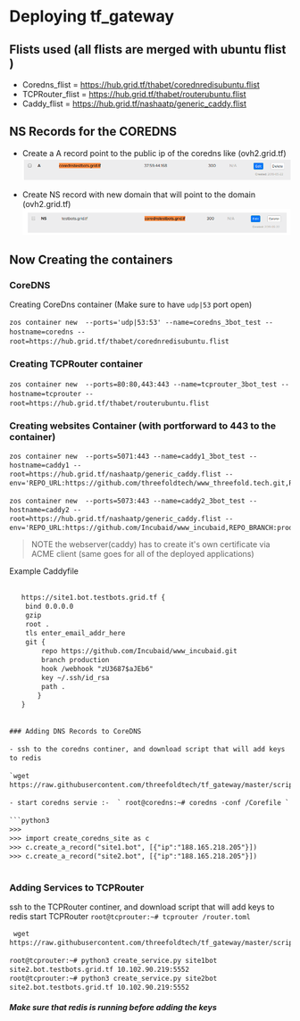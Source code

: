 # Deploying tf_gateway

## Flists used (all flists are merged with ubuntu flist )

- Coredns_flist =  <https://hub.grid.tf/thabet/corednredisubuntu.flist>
- TCPRouter_flist = <https://hub.grid.tf/thabet/routerubuntu.flist>
- Caddy_flist = <https://hub.grid.tf/nashaatp/generic_caddy.flist>

## NS Records for the COREDNS
- Create a A record point to the public ip of the coredns like (ovh2.grid.tf)
![](./imgs/newg_1.png)

- Create NS record with new domain that will point to the domain (ovh2.grid.tf)
![](./imgs/newg_2.png)

## Now Creating the containers

### CoreDNS
Creating CoreDns container (Make sure to have `udp|53` port open) 

`zos container new  --ports='udp|53:53' --name=coredns_3bot_test --hostname=coredns --root=https://hub.grid.tf/thabet/corednredisubuntu.flist`

### Creating TCPRouter container

`zos container new  --ports=80:80,443:443 --name=tcprouter_3bot_test --hostname=tcprouter --root=https://hub.grid.tf/thabet/routerubuntu.flist`
 

### Creating websites Container (with portforward to 443 to the container)

```
zos container new  --ports=5071:443 --name=caddy1_3bot_test --hostname=caddy1 --root=https://hub.grid.tf/nashaatp/generic_caddy.flist --env='REPO_URL:https://github.com/threefoldtech/www_threefold.tech.git,REPO_BRANCH:production'`

zos container new  --ports=5073:443 --name=caddy2_3bot_test --hostname=caddy2 --root=https://hub.grid.tf/nashaatp/generic_caddy.flist --env='REPO_URL:https://github.com/Incubaid/www_incubaid,REPO_BRANCH:production'
```
   
>   NOTE the webserver(caddy) has to create it's own certificate via ACME client (same goes for all of the deployed applications)


Example Caddyfile
```caddy

   https://site1.bot.testbots.grid.tf {
    bind 0.0.0.0
    gzip
    root .
    tls enter_email_addr_here
    git {
        repo https://github.com/Incubaid/www_incubaid.git
        branch production
        hook /webhook "zU3687$aJEb6"
        key ~/.ssh/id_rsa
        path . 
       }
   }


### Adding DNS Records to CoreDNS
   
- ssh to the coredns continer, and download script that will add keys to redis 
  
`wget https://raw.githubusercontent.com/threefoldtech/tf_gateway/master/scripts/create_coredns_site.py`

- start coredns servie :-  ` root@coredns:~# coredns -conf /Corefile `
 
```python3
>>> 
>>> import create_coredns_site as c
>>> c.create_a_record("site1.bot", [{"ip":"188.165.218.205"}])
>>> c.create_a_record("site2.bot", [{"ip":"188.165.218.205"}])


```

### Adding Services to TCPRouter

ssh to the TCPRouter continer, and download script that will add keys to redis
start TCPRouter  `root@tcprouter:~# tcprouter /router.toml  `
```
 wget https://raw.githubusercontent.com/threefoldtech/tf_gateway/master/scripts/create_service.py

root@tcprouter:~# python3 create_service.py site1bot site2.bot.testbots.grid.tf 10.102.90.219:5552
root@tcprouter:~# python3 create_service.py site2bot site2.bot.testbots.grid.tf 10.102.90.219:5552

```


##### Make sure that redis is running before adding the keys
